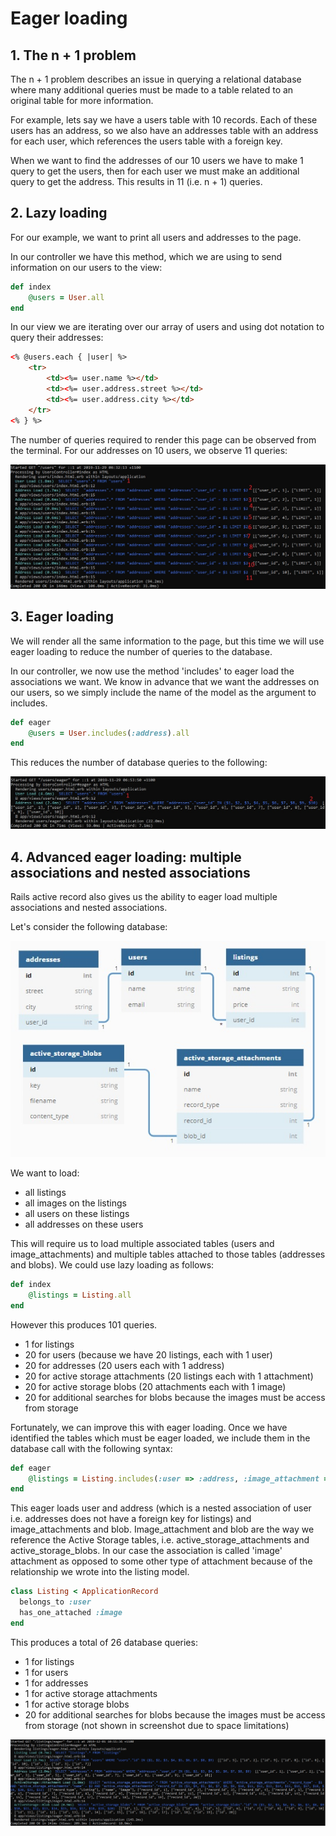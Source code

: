 # Eager loading

## 1. The n + 1 problem

The n + 1 problem describes an issue in querying a relational database where many additional queries must be made to a table related to an original table for more information.

For example, lets say we have a users table with 10 records. Each of these users has an address, so we also have an addresses table with an address for each user, which references the users table with a foreign key.

When we want to find the addresses of our 10 users we have to make 1 query to get the users, then for each user we must make an additional query to get the address. This results in 11 (i.e. n + 1) queries.

## 2. Lazy loading

For our example, we want to print all users and addresses to the page.

In our controller we have this method, which we are using to send information on our users to the view:
```Ruby
def index
    @users = User.all
end
```

In our view we are iterating over our array of users and using dot notation to query their addresses:
```html
<% @users.each { |user| %>
    <tr>
        <td><%= user.name %></td>
        <td><%= user.address.street %></td>
        <td><%= user.address.city %></td>
    </tr>
<% } %>
```

The number of queries required to render this page can be observed from the terminal. For our addresses on 10 users, we observe 11 queries:

![lazy_loading](docs/lazy_loading.jpg)

## 3. Eager loading

We will render all the same information to the page, but this time we will use eager loading to reduce the number of queries to the database.

In our controller, we now use the method 'includes' to eager load the associations we want. We know in advance that we want the addresses on our users, so we simply include the name of the model as the argument to includes.
```Ruby
def eager
    @users = User.includes(:address).all
end
```

This reduces the number of database queries to the following:

![eager_loading](docs/eager_loading.jpg)

## 4. Advanced eager loading: multiple associations and nested associations

Rails active record also gives us the ability to eager load multiple associations and nested associations.

Let's consider the following database:

![erd](docs/erd.jpg)

We want to load:
- all listings
- all images on the listings 
- all users on these listings
- all addresses on these users

This will require us to load multiple associated tables (users and image_attachments) and multiple tables attached to those tables (addresses and blobs). We could use lazy loading as follows:
```Ruby
def index
    @listings = Listing.all
end
```

However this produces 101 queries.
- 1 for listings
- 20 for users (because we have 20 listings, each with 1 user)
- 20 for addresses (20 users each with 1 address)
- 20 for active storage attachments (20 listings each with 1 attachment)
- 20 for active storage blobs (20 attachments each with 1 image)
- 20 for additional searches for blobs because the images must be access from storage

Fortunately, we can improve this with eager loading. Once we have identified the tables which must be eager loaded, we include them in the database call with the following syntax:
```Ruby
def eager
    @listings = Listing.includes(:user => :address, :image_attachment => :blob).all
end
```

This eager loads user and address (which is a nested association of user i.e. addresses does not have a foreign key for listings) and image_attachments and blob. Image_attachment and blob are the way we reference the Active Storage tables, i.e. active_storage_attachments and active_storage_blobs. In our case the association is called 'image' attachment as opposed to some other type of attachment because of the relationship we wrote into the listing model.
```Ruby
class Listing < ApplicationRecord
  belongs_to :user
  has_one_attached :image
end
```

This produces a total of 26 database queries:
- 1 for listings
- 1 for users
- 1 for addresses
- 1 for active storage attachments
- 1 for active storage blobs
- 20 for additional searches for blobs because the images must be access from storage (not shown in screenshot due to space limitations)

![listings_eager_loading](docs/listings_eager_loading.jpg)